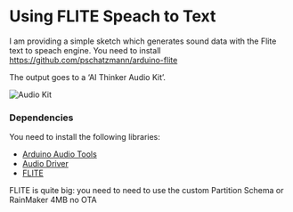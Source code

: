 # Using FLITE Speach to Text

I am providing a simple sketch which generates sound data with the Flite text to speach engine.
You need to install https://github.com/pschatzmann/arduino-flite

The output goes to a ‘AI Thinker Audio Kit’.

<img src="https://pschatzmann.github.io/Resources/img/audio-toolkit.png" alt="Audio Kit" />

### Dependencies

You need to install the following libraries:

- [Arduino Audio Tools](https://github.com/pschatzmann/arduino-audio-tools)
- [Audio Driver](https://github.com/pschatzmann/arduino-audio-driver)
- [FLITE](https://github.com/pschatzmann/arduino-flite)

FLITE is quite big: you need to need to use the custom Partition Schema or RainMaker 4MB no OTA

